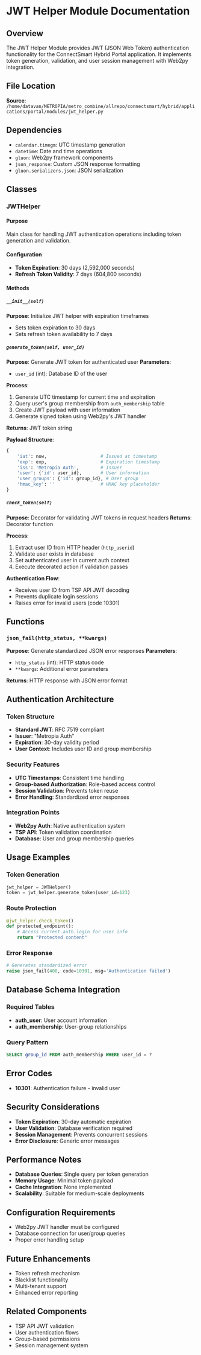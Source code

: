 # JWT Helper Module Documentation

## Overview
The JWT Helper Module provides JWT (JSON Web Token) authentication functionality for the ConnectSmart Hybrid Portal application. It implements token generation, validation, and user session management with Web2py integration.

## File Location
**Source**: `/home/datavan/METROPIA/metro_combine/allrepo/connectsmart/hybrid/applications/portal/modules/jwt_helper.py`

## Dependencies
- `calendar.timegm`: UTC timestamp generation
- `datetime`: Date and time operations
- `gluon`: Web2py framework components
- `json_response`: Custom JSON response formatting
- `gluon.serializers.json`: JSON serialization

## Classes

### JWTHelper

#### Purpose
Main class for handling JWT authentication operations including token generation and validation.

#### Configuration
- **Token Expiration**: 30 days (2,592,000 seconds)
- **Refresh Token Validity**: 7 days (604,800 seconds)

#### Methods

##### `__init__(self)`
**Purpose**: Initialize JWT helper with expiration timeframes
- Sets token expiration to 30 days
- Sets refresh token availability to 7 days

##### `generate_token(self, user_id)`
**Purpose**: Generate JWT token for authenticated user
**Parameters**:
- `user_id` (int): Database ID of the user

**Process**:
1. Generate UTC timestamp for current time and expiration
2. Query user's group membership from `auth_membership` table
3. Create JWT payload with user information
4. Generate signed token using Web2py's JWT handler

**Returns**: JWT token string

**Payload Structure**:
```python
{
    'iat': now,                    # Issued at timestamp
    'exp': exp,                    # Expiration timestamp
    'iss': 'Metropia Auth',        # Issuer
    'user': {'id': user_id},       # User information
    'user_groups': {'id': group_id}, # User group
    'hmac_key': ''                 # HMAC key placeholder
}
```

##### `check_token(self)`
**Purpose**: Decorator for validating JWT tokens in request headers
**Returns**: Decorator function

**Process**:
1. Extract user ID from HTTP header (`http_userid`)
2. Validate user exists in database
3. Set authenticated user in current auth context
4. Execute decorated action if validation passes

**Authentication Flow**:
- Receives user ID from TSP API JWT decoding
- Prevents duplicate login sessions
- Raises error for invalid users (code 10301)

## Functions

### `json_fail(http_status, **kwargs)`
**Purpose**: Generate standardized JSON error responses
**Parameters**:
- `http_status` (int): HTTP status code
- `**kwargs`: Additional error parameters

**Returns**: HTTP response with JSON error format

## Authentication Architecture

### Token Structure
- **Standard JWT**: RFC 7519 compliant
- **Issuer**: "Metropia Auth"
- **Expiration**: 30-day validity period
- **User Context**: Includes user ID and group membership

### Security Features
- **UTC Timestamps**: Consistent time handling
- **Group-based Authorization**: Role-based access control
- **Session Validation**: Prevents token reuse
- **Error Handling**: Standardized error responses

### Integration Points
- **Web2py Auth**: Native authentication system
- **TSP API**: Token validation coordination
- **Database**: User and group membership queries

## Usage Examples

### Token Generation
```python
jwt_helper = JWTHelper()
token = jwt_helper.generate_token(user_id=123)
```

### Route Protection
```python
@jwt_helper.check_token()
def protected_endpoint():
    # Access current.auth.login for user info
    return "Protected content"
```

### Error Response
```python
# Generates standardized error
raise json_fail(400, code=10301, msg='Authentication failed')
```

## Database Schema Integration

### Required Tables
- **auth_user**: User account information
- **auth_membership**: User-group relationships

### Query Pattern
```sql
SELECT group_id FROM auth_membership WHERE user_id = ?
```

## Error Codes
- **10301**: Authentication failure - invalid user

## Security Considerations
- **Token Expiration**: 30-day automatic expiration
- **User Validation**: Database verification required
- **Session Management**: Prevents concurrent sessions
- **Error Disclosure**: Generic error messages

## Performance Notes
- **Database Queries**: Single query per token generation
- **Memory Usage**: Minimal token payload
- **Cache Integration**: None implemented
- **Scalability**: Suitable for medium-scale deployments

## Configuration Requirements
- Web2py JWT handler must be configured
- Database connection for user/group queries
- Proper error handling setup

## Future Enhancements
- Token refresh mechanism
- Blacklist functionality
- Multi-tenant support
- Enhanced error reporting

## Related Components
- TSP API JWT validation
- User authentication flows
- Group-based permissions
- Session management system